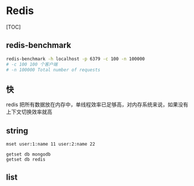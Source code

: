 # Redis

[TOC]

## redis-benchmark

```bash
redis-benchmark -h localhost -p 6379 -c 100 -n 100000
# -c 100 100 个客户端
# -n 100000 Total number of requests
```

## 快

redis 把所有数据放在内存中，单线程效率已足够高，对内存系统来说，如果没有上下文切换效率就高

## string

```text
mset user:1:name 11 user:2:name 22

getset db mongodb
getset db redis
```

## list

```text

```
